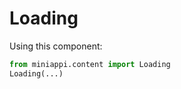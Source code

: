 
# Loading


Using this component:

```python
from miniappi.content import Loading
Loading(...)
```
